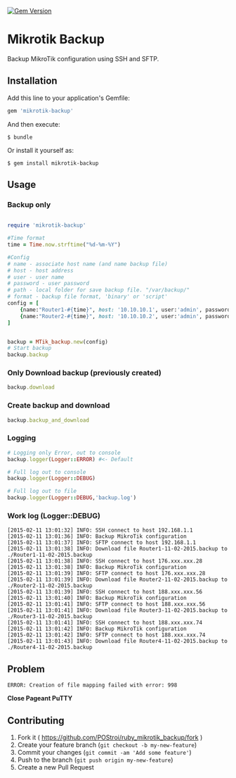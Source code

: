 [![Gem Version](https://badge.fury.io/rb/mikrotik-backup.svg)](http://badge.fury.io/rb/mikrotik-backup)

# Mikrotik Backup

Backup MikroTik configuration using SSH and SFTP.

## Installation

Add this line to your application's Gemfile:

```ruby
gem 'mikrotik-backup'
```

And then execute:

    $ bundle

Or install it yourself as:

    $ gem install mikrotik-backup

## Usage

### Backup only
```ruby

require 'mikrotik-backup'

#Time format
time = Time.now.strftime("%d-%m-%Y")

#Config
# name - associate host name (and name backup file)
# host - host address
# user - user name
# password - user password
# path - local folder for save backup file. "/var/backup/"
# format - backup file format, 'binary' or 'script'
config = [
    {name:"Router1-#{time}", host: '10.10.10.1', user:'admin', password:'admin', path:'./', format:'binary'},
    {name:"Router2-#{time}", host: '10.10.10.2', user:'admin', password:'admin', path:'./', format:'script'}
]


backup = MTik_backup.new(config)
# Start backup
backup.backup
```

### Only Download backup (previously created)
```ruby
backup.download
```

### Create backup and download
```ruby
backup.backup_and_download
```

### Logging
```ruby
# Logging only Error, out to console
backup.logger(Logger::ERROR) #<- Default

# Full log out to console
backup.logger(Logger::DEBUG)

# Full log out to file
backup.logger(Logger::DEBUG,'backup.log')
```
### Work log (Logger::DEBUG)
```
[2015-02-11 13:01:32] INFO: SSH connect to host 192.168.1.1
[2015-02-11 13:01:36] INFO: Backup MikroTik configuration
[2015-02-11 13:01:37] INFO: SFTP connect to host 192.168.1.1
[2015-02-11 13:01:38] INFO: Download file Router1-11-02-2015.backup to ./Router1-11-02-2015.backup
[2015-02-11 13:01:38] INFO: SSH connect to host 176.xxx.xxx.28
[2015-02-11 13:01:38] INFO: Backup MikroTik configuration
[2015-02-11 13:01:39] INFO: SFTP connect to host 176.xxx.xxx.28
[2015-02-11 13:01:39] INFO: Download file Router2-11-02-2015.backup to ./Router2-11-02-2015.backup
[2015-02-11 13:01:39] INFO: SSH connect to host 188.xxx.xxx.56
[2015-02-11 13:01:40] INFO: Backup MikroTik configuration
[2015-02-11 13:01:41] INFO: SFTP connect to host 188.xxx.xxx.56
[2015-02-11 13:01:41] INFO: Download file Router3-11-02-2015.backup to ./Router3-11-02-2015.backup
[2015-02-11 13:01:41] INFO: SSH connect to host 188.xxx.xxx.74
[2015-02-11 13:01:42] INFO: Backup MikroTik configuration
[2015-02-11 13:01:42] INFO: SFTP connect to host 188.xxx.xxx.74
[2015-02-11 13:01:43] INFO: Download file Router4-11-02-2015.backup to ./Router4-11-02-2015.backup
```

## Problem

```
ERROR: Creation of file mapping failed with error: 998
```
**Close Pageant PuTTY**

## Contributing

1. Fork it ( https://github.com/POStroi/ruby_mikrotik_backup/fork )
2. Create your feature branch (`git checkout -b my-new-feature`)
3. Commit your changes (`git commit -am 'Add some feature'`)
4. Push to the branch (`git push origin my-new-feature`)
5. Create a new Pull Request
